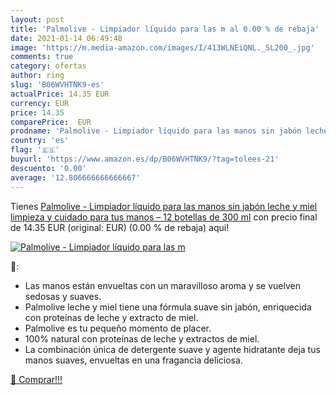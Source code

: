 ```yaml
---
layout: post
title: 'Palmolive - Limpiador líquido para las m al 0.00 % de rebaja'
date: 2021-01-14 06:49:48
image: 'https://m.media-amazon.com/images/I/413WLNEiQNL._SL200_.jpg'
comments: true
category: ofertas
author: ring
slug: 'B06WVHTNK9-es'
actualPrice: 14.35 EUR
currency: EUR
price: 14.35
comparePrice:  EUR
prodname: 'Palmolive - Limpiador líquido para las manos sin jabón leche y miel  limpieza y cuidado para tus manos – 12 botellas de 300 ml'
country: 'es'
flag: '🇪🇸'
buyurl: 'https://www.amazon.es/dp/B06WVHTNK9/?tag=tolees-21'
descuento: '0.00'
average: '12.806666666666667'
---
```


Tienes [Palmolive - Limpiador líquido para las manos sin jabón leche y miel  limpieza y cuidado para tus manos – 12 botellas de 300 ml](https://www.amazon.es/dp/B06WVHTNK9/?tag=tolees-21) con precio final de  14.35 EUR (original:  EUR) (0.00 %  de rebaja) aqui!

[![Palmolive - Limpiador líquido para las m](https://m.media-amazon.com/images/I/413WLNEiQNL._SL200_.jpg)](https://www.amazon.es/dp/B06WVHTNK9/?tag=tolees-21)

🔎:

- Las manos están envueltas con un maravilloso aroma y se vuelven sedosas y suaves.
- Palmolive leche y miel tiene una fórmula suave sin jabón, enriquecida con proteínas de leche y extracto de miel.
- Palmolive es tu pequeño momento de placer.
- 100% natural con proteínas de leche y extractos de miel.
- La combinación única de detergente suave y agente hidratante deja tus manos suaves, envueltas en una fragancia deliciosa.

[🛒 Comprar!!!](https://www.amazon.es/dp/B06WVHTNK9/?tag=tolees-21)
